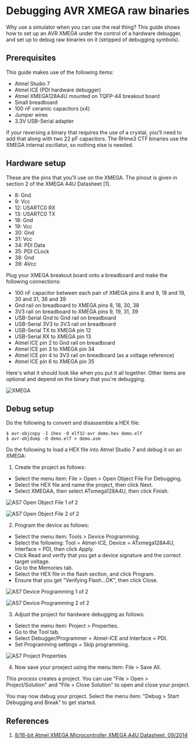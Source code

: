 # Debugging AVR XMEGA raw binaries

Why use a simulator when you can use the real thing?  This guide shows how to set up an AVR XMEGA under the control of a hardware debugger, and set up to debug raw binaries on it (stripped of debugging symbols).

## Prerequisites

This guide makes use of the following items:
* Atmel Studio 7
* Atmel ICE (PDI hardware debugger)
* Atmel XMEGA128A4U mounted on TQFP-44 breakout board
* Small breadboard
* 100 nF ceramic capacitors (x4)
* Jumper wires
* 3.3V USB-Serial adapter

If your reversing a binary that requires the use of a crystal, you'll need to add that along with two 22 pF capacitors.  The RHme3 CTF binaries use the XMEGA internal oscillator, so nothing else is needed.

## Hardware setup

These are the pins that you'll use on the XMEGA.  The pinout is given in section 2 of the XMEGA A4U Datasheet [1].
*  8:  Gnd
*  9:  Vcc
* 12:  USARTC0 RX
* 13:  USARTC0 TX
* 18:  Gnd
* 19:  Vcc
* 30:  Gnd
* 31:  Vcc
* 34:  PDI Data
* 35:  PDI CLock
* 38:  Gnd
* 39:  AVcc

Plug your XMEGA breakout board onto a breadboard and make the following connections:
* 100 nF capacitor between each pair of XMEGA pins 8 and 9, 18 and 19, 30 and 31, 38 and 39
* Gnd rail on breadboard to XMEGA pins 8, 18, 30, 38
* 3V3 rail on breadboard to XMEGA pins 9, 19, 31, 39
* USB-Serial Gnd to Gnd rail on breadboard
* USB-Serial 3V3 to 3V3 rail on breadboard
* USB-Serial TX to XMEGA pin 12
* USB-Serial RX to XMEGA pin 13
* Atmel ICE pin 2 to Gnd rail on breadboard
* Atmel ICE pin 3 to XMEGA pin 34
* Atmel ICE pin 4 to 3V3 rail on breadboard (as a voltage reference)
* Atmel ICE pin 6 to XMEGA pin 35

Here's what it should look like when you put it all together.  Other items are optional and depend on the binary that you're debugging.

![XMEGA](../Images/xmega.jpg)

## Debug setup

Do the following to convert and disassemble a HEX file:

	$ avr-objcopy -I ihex -O elf32-avr demo.hex demo.elf
	$ avr-objdump -D demo.elf > demo.asm

Do the following to load a HEX file into Atmel Studio 7 and debug it on an XMEGA:

1. Create the project as follows:
  * Select the menu item: File > Open > Open Object File For Debugging.
  * Select the HEX file and name the project, then click Next.
  * Select XMEGAA, then select ATxmega128A4U, then click Finish.

![AS7 Open Object File 1 of 2](../Images/as7_open_object_file_1.png)

![AS7 Open Object File 2 of 2](../Images/as7_open_object_file_2.png)

2. Program the device as follows:
  * Select the menu item: Tools > Device Programming.
  * Select the following: Tool = Atmel-ICE, Device = ATxmega128A4U, Interface = PDI, then click Apply.
  * Click Read and verify that you get a device signature and the correct target voltage.
  * Go to the Memories tab.
  * Select the HEX file in the flash section, and click Program.
  * Ensure that you get "Verifying Flash...OK", then click Close.

![AS7 Device Programming 1 of 2](../Images/as7_device_programming_1.png)

![AS7 Device Programming 2 of 2](../Images/as7_device_programming_2.png)

3. Adjust the project for hardware debugging as follows:
  * Select the menu item: Project > Properties.
  * Go to the Tool tab.
  * Select Debugger/Programmer = Atmel-ICE and Interface = PDI.
  * Set Programming settings = Skip programming.

![AS7 Project Properties](../Images/as7_project_properties.png)

4. Now save your proeject using the menu item: File > Save All.

This process creates a project.  You can use "File > Open > Project/Solution" and "File > Close Solution" to open and close your project.

You may now debug your project.  Select the menu item: "Debug > Start Debugging and Break" to get started.

## References

1. [8/16-bit Atmel XMEGA Microcontroller XMEGA A4U Datasheet, 09/2014](http://ww1.microchip.com/downloads/en/DeviceDoc/Atmel-8387-8-and16-bit-AVR-Microcontroller-XMEGA-A4U_Datasheet.pdf)
